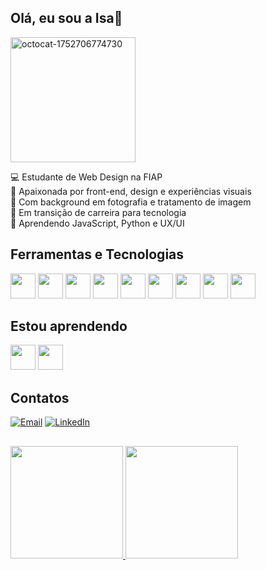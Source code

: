 ## Olá, eu sou a Isa👋 
<img width="200" height="200" alt="octocat-1752706774730" src="https://github.com/user-attachments/assets/5bce1813-f4d4-474e-b779-96eb3a503df4" />


💻 Estudante de Web Design na FIAP <br>
🎨 Apaixonada por front-end, design e experiências visuais <br>
📸 Com background em fotografia e tratamento de imagem <br>
🚀 Em transição de carreira para tecnologia <br>
🌱 Aprendendo JavaScript, Python e UX/UI <br>


## Ferramentas e Tecnologias 
<img src="https://cdn.jsdelivr.net/gh/devicons/devicon@latest/icons/bootstrap/bootstrap-original-wordmark.svg" width="40" height="40"/> <img src="https://cdn.jsdelivr.net/gh/devicons/devicon@latest/icons/canva/canva-original.svg" width="40" height="40"/> <img src="https://cdn.jsdelivr.net/gh/devicons/devicon@latest/icons/figma/figma-original.svg" width="40" height="40"/> <img src="https://cdn.jsdelivr.net/gh/devicons/devicon@latest/icons/git/git-original.svg" width="40" height="40"/> <img src="https://cdn.jsdelivr.net/gh/devicons/devicon@latest/icons/github/github-original.svg" width="40" height="40"/> <img src="https://cdn.jsdelivr.net/gh/devicons/devicon@latest/icons/html5/html5-original.svg" width="40" height="40"/> <img src="https://cdn.jsdelivr.net/gh/devicons/devicon@latest/icons/css3/css3-original.svg" width="40" height="40"/> <img src="https://cdn.jsdelivr.net/gh/devicons/devicon@latest/icons/photoshop/photoshop-plain.svg" width="40" height="40"/>  <img src="https://cdn.jsdelivr.net/gh/devicons/devicon@latest/icons/vscode/vscode-original.svg" width="40" height="40"/>

## Estou aprendendo
<img src="https://cdn.jsdelivr.net/gh/devicons/devicon@latest/icons/javascript/javascript-original.svg" width="40" height="40"/> <img src="https://cdn.jsdelivr.net/gh/devicons/devicon@latest/icons/python/python-original.svg" width="40" height="40"/> 

## Contatos
[![Email](https://img.shields.io/badge/Email-B497D6?style=for-the-badge&logo=gmail&logoColor=white)](mailto:alvesisamara254@gmail.com)
[![LinkedIn](https://img.shields.io/badge/-LinkedIn-8A71C9?style=for-the-badge&logo=linkedin&logoColor=white)](https://www.linkedin.com/in/isalvesb)



## 
<div>
<a href="https://github.com/isalvesb">
<img loading="lazy" height="180em" src="https://github-readme-stats.vercel.app/api/top-langs/?username=isalvesb&layout=compact&langs_count=7&theme=dracula"/>
<img loading="lazy" height="180em" src="https://github-readme-stats.vercel.app/api?username=isalvesb&show_icons=true&theme=dracula&include_all_commits=true&count_private=true"/>
</div>
          
          
          
          
          
          
          
          
          
          
          
